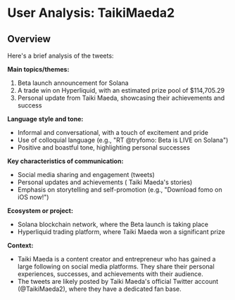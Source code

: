# User Analysis: TaikiMaeda2

## Overview

Here's a brief analysis of the tweets:

**Main topics/themes:**

1. Beta launch announcement for Solana
2. A trade win on Hyperliquid, with an estimated prize pool of $114,705.29
3. Personal update from Taiki Maeda, showcasing their achievements and success

**Language style and tone:**

* Informal and conversational, with a touch of excitement and pride
* Use of colloquial language (e.g., "RT @tryfomo: Beta is LIVE on Solana")
* Positive and boastful tone, highlighting personal successes

**Key characteristics of communication:**

* Social media sharing and engagement (tweets)
* Personal updates and achievements ( Taiki Maeda's stories)
* Emphasis on storytelling and self-promotion (e.g., "Download fomo on iOS now!")

**Ecosystem or project:**

* Solana blockchain network, where the Beta launch is taking place
* Hyperliquid trading platform, where Taiki Maeda won a significant prize

**Context:**

* Taiki Maeda is a content creator and entrepreneur who has gained a large following on social media platforms. They share their personal experiences, successes, and achievements with their audience.
* The tweets are likely posted by Taiki Maeda's official Twitter account (@TaikiMaeda2), where they have a dedicated fan base.
